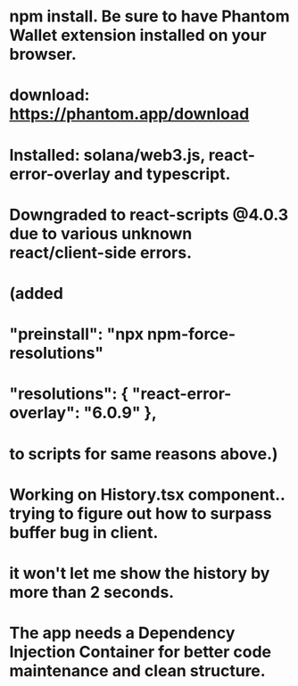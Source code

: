 # npm install. Be sure to have Phantom Wallet extension installed on your browser.
# download: https://phantom.app/download

# Installed: solana/web3.js, react-error-overlay and typescript.

# Downgraded to react-scripts @4.0.3 due to various unknown react/client-side errors.
# (added 
#     "preinstall": "npx npm-force-resolutions" 
#     "resolutions": { "react-error-overlay": "6.0.9" },
#  to scripts for same reasons above.)

# Working on History.tsx component.. trying to figure out how to surpass buffer bug in client.
# it won't let me show the history by more than 2 seconds.

# The app needs a Dependency Injection Container for better code maintenance and clean structure.


